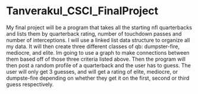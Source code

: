 # Tanverakul_CSCI_FinalProject
My final project will be a program that takes all the starting nfl quarterbacks and lists them by quarterback rating, number of touchdown passes and number of interceptions.
I will use a linked list data structure to organize all my data.
It will then create three different classes of qb: dumpster-fire, mediocre, and elite. 
Im going to use a graph to make connections between them based off of those three criteria listed above.
Then the program will then post a random profile of a quarterback and the user has to guess.
The user will only get 3 guesses, and will get a rating of elite, mediocre, or dumpste-fire depending on whether they get it on the first, second or third guess respectively.
